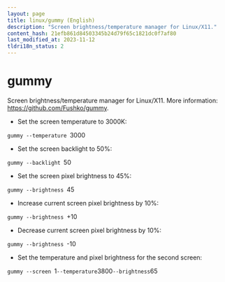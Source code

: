 ```yaml
---
layout: page
title: linux/gummy (English)
description: "Screen brightness/temperature manager for Linux/X11."
content_hash: 21efb861d84503345b24d79f65c1821dc0f7af80
last_modified_at: 2023-11-12
tldri18n_status: 2
---
```

# gummy

Screen brightness/temperature manager for Linux/X11.
More information: <https://github.com/Fushko/gummy>.

- Set the screen temperature to 3000K:

`gummy --temperature `<span class="tldr-var badge badge-pill bg-dark-lm bg-white-dm text-white-lm text-dark-dm font-weight-bold">3000</span>

- Set the screen backlight to 50%:

`gummy --backlight `<span class="tldr-var badge badge-pill bg-dark-lm bg-white-dm text-white-lm text-dark-dm font-weight-bold">50</span>

- Set the screen pixel brightness to 45%:

`gummy --brightness `<span class="tldr-var badge badge-pill bg-dark-lm bg-white-dm text-white-lm text-dark-dm font-weight-bold">45</span>

- Increase current screen pixel brightness by 10%:

`gummy --brightness `<span class="tldr-var badge badge-pill bg-dark-lm bg-white-dm text-white-lm text-dark-dm font-weight-bold">+10</span>

- Decrease current screen pixel brightness by 10%:

`gummy --brightness `<span class="tldr-var badge badge-pill bg-dark-lm bg-white-dm text-white-lm text-dark-dm font-weight-bold">-10</span>

- Set the temperature and pixel brightness for the second screen:

`gummy --screen `<span class="tldr-var badge badge-pill bg-dark-lm bg-white-dm text-white-lm text-dark-dm font-weight-bold">1</span>` --temperature `<span class="tldr-var badge badge-pill bg-dark-lm bg-white-dm text-white-lm text-dark-dm font-weight-bold">3800</span>` --brightness `<span class="tldr-var badge badge-pill bg-dark-lm bg-white-dm text-white-lm text-dark-dm font-weight-bold">65</span>
